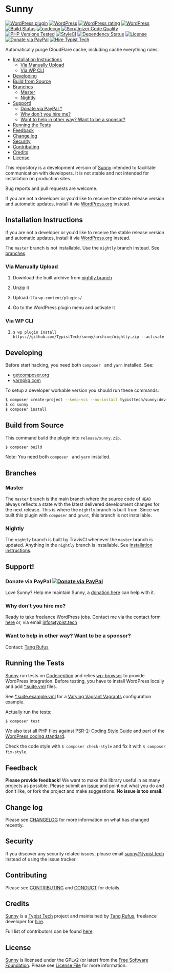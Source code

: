 # Sunny

[![WordPress plugin](https://img.shields.io/wordpress/plugin/v/sunny.svg)](https://wordpress.org/plugins/sunny/)
[![WordPress](https://img.shields.io/wordpress/plugin/dt/sunny.svg)](https://wordpress.org/plugins/sunny/)
[![WordPress rating](https://img.shields.io/wordpress/plugin/r/sunny.svg)](https://wordpress.org/plugins/sunny/)
[![WordPress](https://img.shields.io/wordpress/v/sunny.svg)](https://wordpress.org/plugins/sunny/)
[![Build Status](https://travis-ci.org/TypistTech/sunny.svg?branch=master)](https://travis-ci.org/TypistTech/sunny)
[![codecov](https://codecov.io/gh/TypistTech/sunny/branch/master/graph/badge.svg)](https://codecov.io/gh/TypistTech/sunny)
[![Scrutinizer Code Quality](https://scrutinizer-ci.com/g/TypistTech/sunny/badges/quality-score.png?b=master)](https://scrutinizer-ci.com/g/TypistTech/sunny/?branch=master)
[![PHP Versions Tested](http://php-eye.com/badge/typisttech/sunny/tested.svg)](https://travis-ci.org/TypistTech/sunny)
[![StyleCI](https://styleci.io/repos/21576423/shield?branch=master)](https://styleci.io/repos/21576423)
[![Dependency Status](https://gemnasium.com/badges/github.com/TypistTech/sunny.svg)](https://gemnasium.com/github.com/TypistTech/sunny)
[![License](https://poser.pugx.org/typisttech/sunny/license)](https://packagist.org/packages/typisttech/sunny)
[![Donate via PayPal](https://img.shields.io/badge/Donate-PayPal-blue.svg)](https://www.typist.tech/donate/sunny/)
[![Hire Typist Tech](https://img.shields.io/badge/Hire-Typist%20Tech-ff69b4.svg)](https://www.typist.tech/contact/)

Automatically purge CloudFlare cache, including cache everything rules.

<!-- START doctoc generated TOC please keep comment here to allow auto update -->
<!-- DON'T EDIT THIS SECTION, INSTEAD RE-RUN doctoc TO UPDATE -->


- [Installation Instructions](#installation-instructions)
  - [Via Manually Upload](#via-manually-upload)
  - [Via WP CLI](#via-wp-cli)
- [Developing](#developing)
- [Build from Source](#build-from-source)
- [Branches](#branches)
  - [Master](#master)
  - [Nightly](#nightly)
- [Support!](#support)
  - [Donate via PayPal *](#donate-via-paypal-)
  - [Why don't you hire me?](#why-dont-you-hire-me)
  - [Want to help in other way? Want to be a sponsor?](#want-to-help-in-other-way-want-to-be-a-sponsor)
- [Running the Tests](#running-the-tests)
- [Feedback](#feedback)
- [Change log](#change-log)
- [Security](#security)
- [Contributing](#contributing)
- [Credits](#credits)
- [License](#license)

<!-- END doctoc generated TOC please keep comment here to allow auto update -->



This repository is a development version of [Sunny](https://wordpress.org/plugins/sunny/) intended to facilitate communication with developers. It is not stable and not intended for installation on production sites. 

Bug reports and pull requests are welcome.

If you are not a developer or you'd like to receive the stable release version and automatic updates, install it via [WordPress.org](https://wordpress.org/plugins/sunny/) instead.



## Installation Instructions

If you are not a developer or you'd like to receive the stable release version and automatic updates, install it via [WordPress.org](https://wordpress.org/plugins/sunny/) instead.



The `master` branch is not installable. Use the `nightly` branch instead. See [branches](#branches).

### Via Manually Upload

1. Download the built archive from [nightly branch](https://github.com/TypistTech/sunny/archive/nightly.zip)

2. Unzip it

3. Upload it to `wp-content/plugins/`

4. Go to the WordPress plugin menu and activate it



### Via WP CLI

1. `$ wp plugin install https://github.com/TypistTech/sunny/archive/nightly.zip --activate`




## Developing

Before start hacking, you need both `composer ` and `yarn` installed. See:

- [getcomposer.org](https://getcomposer.org/doc/00-intro.md)
- [yarnpkg.com](https://yarnpkg.com/en/docs/install)



To setup a developer workable version you should run these commands:

```bash
$ composer create-project --keep-vcs --no-install typisttech/sunny:dev-master
$ cd sunny
$ composer install
```



## Build from Source

This command build the plugin into `release/sunny.zip`.

```bash
$ composer build
```

Note: You need both `composer ` and `yarn` installed.




## Branches

### Master

The `master` branch is the main branch where the source code of `HEAD` always reflects a state with the latest delivered development changes for the next release. This is where the `nightly` branch is built from. Since we built this plugin with `composer` and `grunt`, this branch is not installable.

### Nightly

The `nightly` branch is built by TravisCI whenever the `master` branch is updated. Anything in the `nightly` branch is installable. See [installation instructions](#installation-instructions).



## Support!

### Donate via PayPal [![Donate via PayPal](https://img.shields.io/badge/Donate-PayPal-blue.svg)](https://www.typist.tech/donate/sunny/)

Love Sunny? Help me maintain Sunny, a [donation here](https://www.typist.tech/donate/sunny/) can help with it. 

### Why don't you hire me?

Ready to take freelance WordPress jobs. Contact me via the contact form [here](https://www.typist.tech/contact/) or, via email [info@typist.tech](mailto:info@typist.tech)

### Want to help in other way? Want to be a sponsor? 

Contact: [Tang Rufus](mailto:tangrufus@gmail.com)



## Running the Tests

[Sunny](https://github.com/TypistTech/sunny) run tests on [Codeception](http://codeception.com/) and relies [wp-browser](https://github.com/lucatume/wp-browser) to provide WordPress integration.
Before testing, you have to install WordPress locally and add [*.suite.yml](http://codeception.com/docs/reference/Configuration) files.

See [*.suite.example.yml](/tests) for a [Varying Vagrant Vagrants](https://varyingvagrantvagrants.org/) configuration example.

Actually run the tests:

``` bash
$ composer test
```

We also test all PHP files against [PSR-2: Coding Style Guide](http://www.php-fig.org/psr/psr-2/) and part of the [WordPress coding standard](https://github.com/WordPress-Coding-Standards/WordPress-Coding-Standards).

Check the code style with ``$ composer check-style`` and fix it with ``$ composer fix-style``.



## Feedback

**Please provide feedback!** We want to make this library useful in as many projects as possible.
Please submit an [issue](https://github.com/TypistTech/sunny/issues/new) and point out what you do and don't like, or fork the project and make suggestions.
**No issue is too small.**



## Change log

Please see [CHANGELOG](CHANGELOG.md) for more information on what has changed recently.



## Security

If you discover any security related issues, please email sunny@typist.tech instead of using the issue tracker.



## Contributing

Please see [CONTRIBUTING](.github/CONTRIBUTING.md) and [CONDUCT](.github/CONDUCT.md) for details.



## Credits

[Sunny](https://github.com/TypistTech/sunny) is a [Typist Tech](https://www.typist.tech) project and maintained by [Tang Rufus](https://twitter.com/Tangrufus), freelance developer for [hire](https://www.typist.tech/contact/).

Full list of contributors can be found [here](https://github.com/TypistTech/sunny/graphs/contributors).



## License

[Sunny](https://github.com/TypistTech/sunny) is licensed under the GPLv2 (or later) from the [Free Software Foundation](http://www.fsf.org/).
Please see [License File](LICENSE) for more information.
